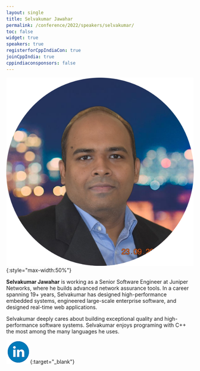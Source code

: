 ```yaml
---
layout: single
title: Selvakumar Jawahar
permalink: /conference/2022/speakers/selvakumar/
toc: false
widget: true
speakers: true
registerforCppIndiaCon: true
joinCppIndia: true
cppindiaconsponsors: false
---
```


![Selvakumar Jawahar](/conference/2022/graphics/selvakumar.png "Selvakumar Jawahar"){:style="max-width:50%"}

**Selvakumar Jawahar** is working as a Senior Software Engineer at Juniper Networks, where he builds advanced network assurance tools. In a career spanning 19+ years, Selvakumar has designed high-performance embedded systems, engineered large-scale enterprise software, and designed real-time web applications.

Selvakumar deeply cares about building exceptional quality and high-performance software systems. Selvakumar enjoys programing with C++ the most among the many languages he uses.

[![Selvakumar Jawahar](/assets/images/linkedin.png "Selvakumar Jawahar")](https://www.linkedin.com/in/selvakumarjawahar/){:target="_blank"}
